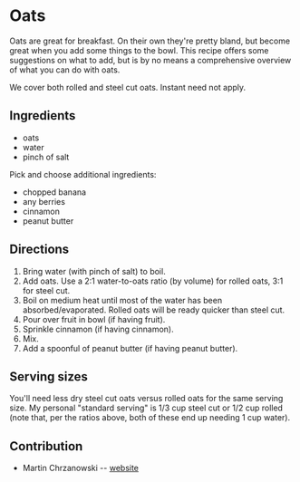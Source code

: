 # Oats

Oats are great for breakfast. On their own they're pretty bland, but become
great when you add some things to the bowl. This recipe offers some suggestions
on what to add, but is by no means a comprehensive overview of what you can do
with oats.

We cover both rolled and steel cut oats. Instant need not apply.

## Ingredients

- oats
- water
- pinch of salt

Pick and choose additional ingredients:

- chopped banana
- any berries
- cinnamon
- peanut butter

## Directions

1. Bring water (with pinch of salt) to boil.
2. Add oats. Use a 2:1 water-to-oats ratio (by volume) for rolled oats, 3:1 for
   steel cut.
3. Boil on medium heat until most of the water has been absorbed/evaporated.
   Rolled oats will be ready quicker than steel cut.
4. Pour over fruit in bowl (if having fruit).
5. Sprinkle cinnamon (if having cinnamon).
6. Mix.
7. Add a spoonful of peanut butter (if having peanut butter).

## Serving sizes

You'll need less dry steel cut oats versus rolled oats for the same serving
size. My personal "standard serving" is 1/3 cup steel cut or 1/2 cup rolled
(note that, per the ratios above, both of these end up needing 1 cup water).

## Contribution

- Martin Chrzanowski -- [website](https://m-chrzan.xyz)
